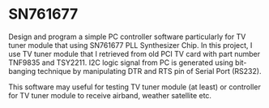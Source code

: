 # SN761677
Design and program a simple PC controller software particularly for TV tuner module that using SN761677 PLL Synthesizer Chip. In this project, I use TV tuner module that I retrieved from old PCI TV card with part number TNF9835 and TSY2211. I2C logic signal from PC is generated using bit-banging technique by manipulating DTR and RTS pin of Serial Port (RS232).

This software may useful for testing TV tuner module (at least) or controller for TV tuner module to receive airband, weather satellite etc.
